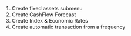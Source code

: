 1. Create fixed assets submenu
2. Create CashFlow Forecast
3. Create Index & Economic Rates
4. Create automatic transaction from a frequency

